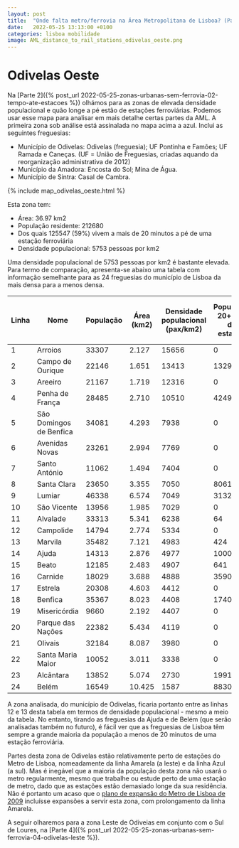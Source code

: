 ```yaml
---
layout: post
title:  "Onde falta metro/ferrovia na Área Metropolitana de Lisboa? (Parte 3 - Odivelas Oeste)"
date:   2022-05-25 13:13:00 +0100
categories: lisboa mobilidade
image: AML_distance_to_rail_stations_odivelas_oeste.png
---
```


# Odivelas Oeste

Na [Parte 2]({% post_url 2022-05-25-zonas-urbanas-sem-ferrovia-02-tempo-ate-estacoes %}) olhámos para as zonas de elevada densidade populacional e quão longe a pé estão de estações ferroviárias. Podemos usar esse mapa para analisar em mais detalhe certas partes da AML. A primeira zona sob análise está assinalada no mapa acima a azul. Inclui as seguintes freguesias:
- Município de Odivelas: Odivelas (freguesia); UF Pontinha e Famões; UF Ramada e Caneças. (UF = União de Freguesias, criadas aquando da reorganização administrativa de 2012)
- Município da Amadora: Encosta do Sol; Mina de Água.
- Município de Sintra: Casal de Cambra.

{% include map_odivelas_oeste.html %}

Esta zona tem:
- Área: 36.97 km2
- População residente: 212680
- Dos quais 125547 (59%) vivem a mais de 20 minutos a pé de uma estação ferroviária
- Densidade populacional: 5753 pessoas por km2

Uma densidade populacional de 5753 pessoas por km2 é bastante elevada. Para termo de comparação, apresenta-se abaixo uma tabela com informação semelhante para as 24 freguesias do município de Lisboa da mais densa para a menos densa.

| Linha | Nome | População | Área (km2) | Densidade populacional (pax/km2) | População 20+ min de estação | % População 20+ min de estação |
| --- | --- | --- | --- | --- | --- | --- |
| 1 | Arroios | 33307 | 2.127 | 15656 | 0 | 0% |
| 2 | Campo de Ourique | 22146 | 1.651 | 13413 | 1329 | 6% |
| 3 | Areeiro | 21167 | 1.719 | 12316 | 0 | 0% |
| 4 | Penha de França | 28485 | 2.710 | 10510 | 4249 | 15% |
| 5 | São Domingos de Benfica | 34081 | 4.293 | 7938 | 0 | 0% |
| 6 | Avenidas Novas | 23261 | 2.994 | 7769 | 0 | 0% |
| 7 | Santo António | 11062 | 1.494 | 7404 | 0 | 0% |
| 8 | Santa Clara | 23650 | 3.355 | 7050 | 8061 | 34% |
| 9 | Lumiar | 46338 | 6.574 | 7049 | 3132 | 7% |
| 10 | São Vicente | 13956 | 1.985 | 7029 | 0 | 0% |
| 11 | Alvalade | 33313 | 5.341 | 6238 | 64 | 0% |
| 12 | Campolide | 14794 | 2.774 | 5334 | 0 | 0% |
| 13 | Marvila | 35482 | 7.121 | 4983 | 424 | 1% |
| 14 | Ajuda | 14313 | 2.876 | 4977 | 10008 | 70% |
| 15 | Beato | 12185 | 2.483 | 4907 | 641 | 5% |
| 16 | Carnide | 18029 | 3.688 | 4888 | 3590 | 20% |
| 17 | Estrela | 20308 | 4.603 | 4412 | 0 | 0% |
| 18 | Benfica | 35367 | 8.023 | 4408 | 1740 | 5% |
| 19 | Misericórdia | 9660 | 2.192 | 4407 | 0 | 0% |
| 20 | Parque das Nações | 22382 | 5.434 | 4119 | 0 | 0% |
| 21 | Olivais | 32184 | 8.087 | 3980 | 0 | 0% |
| 22 | Santa Maria Maior | 10052 | 3.011 | 3338 | 0 | 0% |
| 23 | Alcântara | 13852 | 5.074 | 2730 | 1991 | 14% |
| 24 | Belém | 16549 | 10.425 | 1587 | 8830 | 53% |

A zona analisada, do município de Odivelas, ficaria portanto entre as linhas 12 e 13 desta tabela em termos de densidade populacional - mesmo a meio da tabela. No entanto, tirando as freguesias da Ajuda e de Belém (que serão analisadas também no futuro), é fácil ver que as freguesias de Lisboa têm sempre a grande maioria da população a menos de 20 minutos de uma estação ferroviária.

Partes desta zona de Odivelas estão relativamente perto de estações do Metro de Lisboa, nomeadamente da linha Amarela (a leste) e da linha Azul (a sul). Mas é inegável que a maioria da população desta zona não usará o metro regularmente, mesmo que trabalhe ou estude perto de uma estação de metro, dado que as estações estão demasiado longe da sua residência. Não é portanto um acaso que o [plano de expansão do Metro de Lisboa de 2009][metro2009] incluísse expansões a servir esta zona, com prolongamento da linha Amarela.

A seguir olharemos para a zona Leste de Odiveias em conjunto com o Sul de Loures, na [Parte 4]({% post_url 2022-05-25-zonas-urbanas-sem-ferrovia-04-odivelas-leste %}).

[gsdg]: https://globaldesigningcities.org/wp-content/uploads/guides/global-street-design-guide.pdf
[metro2009]: https://pt.wikipedia.org/wiki/Metropolitano_de_Lisboa#Projetos_Anteriormente_Apresentados
[osm]: [https://www.openstreetmap.org/]
[ors]: [https://openrouteservice.org/]
[ciclovias.pt]: [https://www.ciclovias.pt/?lat=38.57706&lng=-9.04511&z=14.52900000000001&m=r&l=16]
